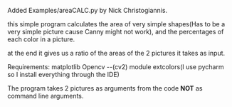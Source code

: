 Added Examples/areaCALC.py by Nick Christogiannis.

this simple program calculates the area of very simple shapes(Has to be a very simple picture cause Canny might not work), and the percentages of each color in a picture.

at the end it gives us a ratio of the areas of the 2 pictures it takes as input.


Requirements:
	matplotlib
	Opencv --(cv2)
	module extcolors(I use pycharm so I install everything through the IDE)



The program takes 2 pictures as arguments from the code **NOT** as command line arguments.